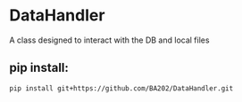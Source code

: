# DataHandler
A class designed to interact with the DB and local files

## pip install:
```
pip install git+https://github.com/BA202/DataHandler.git
```